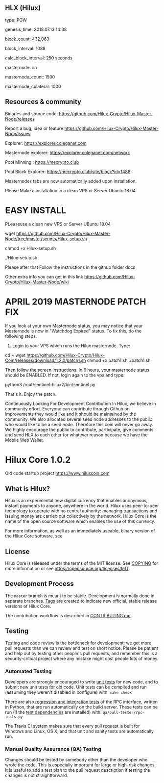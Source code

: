 ## HLX (Hilux)

 type: POW 

 genesis_time: 2018.07.13 14:38

 block_count: 432,063

 block_interval: 1088

 calc_block_interval: 250 seconds

 masternode: on

 masternode_count: 1500

 masternode_colateral: 1000

## Resources & community

Binaries and source code: https://github.com/Hilux-Crypto/Hilux-Master-Node/releases

Report a bug, idea or feature:https://github.com/Hilux-Crypto/Hilux-Master-Node/issues

Explorer: https://explorer.coleganet.com

Masternode explorer: https://explorer.coleganet.com/network

Pool Minning : https://mecrypto.club

Pool Block Explorer: https://mecrypto.club/site/block?id=1486


Masternodes tabs are now automatically added upon installation.

Please Make a installation in a clean VPS or Server Ubuntu 18.04

EASY INSTALL 
=============
PLeaseuse a clean new VPS or Server UBuntu 18.04

wget https://github.com/Hilux-Crypto/Hilux-Master-Node/tree/master/scripts/Hilux-setup.sh

chmod +x Hilux-setup.sh

./Hilux-setup.sh

Please after that Follow the instructions in the github folder  docs

Other extra info you can get in this link https://github.com/Hilux-Crypto/Hilux-Master-Node/wiki

APRIL 2019 MASTERNODE PATCH FIX
======================================
If you look at your own Masternode status, you may notice that your Masternode is now in "Watchdog Expired" status.
To fix this, do the following steps.
1. Login to your VPS which runs the Hilux masternode. Type:

cd ~
wget https://github.com/Hilux-Crypto/Hilux-Coin/releases/download/1.2.0/patch1.sh
chmod +x patch1.sh
./patch1.sh

Then follow the screen instructions. 
In 6 hours, your masternode status should be ENABLED.
If not, login again to the vps and type:

python3 /root/sentinel-hilux2/bin/sentinel.py

That's it. Enjoy the patch.

Continuously Looking For Development Contribution
In Hilux, we believe in community effort. Everyone can contribute through Github on improvements they would like and it should be maintained by the community. We also allocated several seed node addresses to the public who would like to be a seed node. Therefore this coin will never go away. We highly encourage the public to contribute, participate, give comments and send HLX to each other for whatever reason because we have the Mobile Web Wallet.


Hilux Core 1.0.2
===============================
Old code startup project
https://www.hiluxcoin.com


What is Hilux?
----------------

Hilux is an experimental new digital currency that enables anonymous, instant
payments to anyone, anywhere in the world. Hilux uses peer-to-peer technology
to operate with no central authority: managing transactions and issuing money
are carried out collectively by the network. Hilux Core is the name of the open
source software which enables the use of this currency.

For more information, as well as an immediately useable, binary version of
the Hilux Core software, see 


License
-------

Hilux Core is released under the terms of the MIT license. See [COPYING](COPYING) for more
information or see https://opensource.org/licenses/MIT.

Development Process
-------------------

The `master` branch is meant to be stable. Development is normally done in separate branches.
[Tags](https://github.com/hiluxcrypto/hilux/tags) are created to indicate new official,
stable release versions of Hilux Core.

The contribution workflow is described in [CONTRIBUTING.md](CONTRIBUTING.md).

Testing
-------

Testing and code review is the bottleneck for development; we get more pull
requests than we can review and test on short notice. Please be patient and help out by testing
other people's pull requests, and remember this is a security-critical project where any mistake might cost people
lots of money.

### Automated Testing

Developers are strongly encouraged to write [unit tests](/doc/unit-tests.md) for new code, and to
submit new unit tests for old code. Unit tests can be compiled and run
(assuming they weren't disabled in configure) with: `make check`

There are also [regression and integration tests](/qa) of the RPC interface, written
in Python, that are run automatically on the build server.
These tests can be run (if the [test dependencies](/qa) are installed) with: `qa/pull-tester/rpc-tests.py`

The Travis CI system makes sure that every pull request is built for Windows
and Linux, OS X, and that unit and sanity tests are automatically run.

### Manual Quality Assurance (QA) Testing

Changes should be tested by somebody other than the developer who wrote the
code. This is especially important for large or high-risk changes. It is useful
to add a test plan to the pull request description if testing the changes is
not straightforward.
